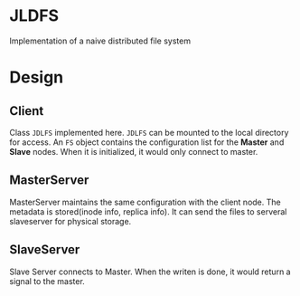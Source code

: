 # JLDFS
Implementation of a naive distributed file system

# Design

## Client

Class `JDLFS` implemented here. `JDLFS` can be mounted to the local directory for access. An `FS` object contains the configuration list for the **Master** and **Slave** nodes. When it is initialized, it would only connect to master.

## MasterServer

MasterServer maintains the same configuration with the client node. The metadata is stored(inode info, replica info). It can send the files to serveral slaveserver for physical storage.

## SlaveServer
Slave Server connects to Master. When the writen is done, it would return a signal to the master. 
